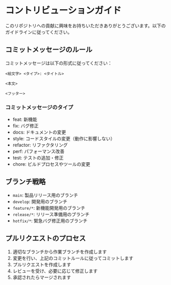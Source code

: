 # コントリビューションガイド

このリポジトリへの貢献に興味をお持ちいただきありがとうございます。以下のガイドラインに従ってください。

## コミットメッセージのルール

コミットメッセージは以下の形式に従ってください：

```
<絵文字> <タイプ>: <タイトル>

<本文>

<フッター>
```

### コミットメッセージのタイプ

- feat: 新機能
- fix: バグ修正
- docs: ドキュメントの変更
- style: コードスタイルの変更（動作に影響しない）
- refactor: リファクタリング
- perf: パフォーマンス改善
- test: テストの追加・修正
- chore: ビルドプロセスやツールの変更

## ブランチ戦略

- `main`: 製品リリース用のブランチ
- `develop`: 開発用のブランチ
- `feature/*`: 新機能開発用のブランチ
- `release/*`: リリース準備用のブランチ
- `hotfix/*`: 緊急バグ修正用のブランチ

## プルリクエストのプロセス

1. 適切なブランチから作業ブランチを作成します
2. 変更を行い、上記のコミットルールに従ってコミットします
3. プルリクエストを作成します
4. レビューを受け、必要に応じて修正します
5. 承認されたらマージされます